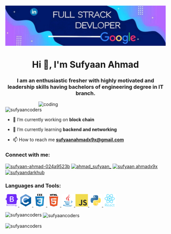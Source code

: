 ![logo](https://github.com/Sufyaancoders/sufyaancoders/blob/main/1702387555209.jpeg)
<h1 align="center">Hi 👋, I'm Sufyaan Ahmad</h1>
<h3 align="center">I am an enthusiastic fresher with highly motivated and leadership skills having bachelors of engineering degree in IT branch.</h3>
<img align="right" alt="coding" width="400" src="https://user-images.githubusercontent.com/55389276/140866485-8fb1c876-9a8f-4d6a-98dc-08c4981eaf70.gif">
<p align="left"> <img src="https://komarev.com/ghpvc/?username=sufyaancoders&label=Profile%20views&color=0e75b6&style=flat" alt="sufyaancoders" /> </p>

- 🔭 I’m currently working on **block chain**

- 🌱 I’m currently learning **backend and networking**

- 📫 How to reach me **sufyaanahmadx9x@gmail.com**

<h3 align="left">Connect with me:</h3>
<p align="left">
<a href="https://linkedin.com/in/sufyaan-ahmad-024a9523b" target="blank"><img align="center" src="https://raw.githubusercontent.com/rahuldkjain/github-profile-readme-generator/master/src/images/icons/Social/linked-in-alt.svg" alt="sufyaan-ahmad-024a9523b" height="30" width="40" /></a>
<a href="https://instagram.com/ahmad_sufyaan_" target="blank"><img align="center" src="https://raw.githubusercontent.com/rahuldkjain/github-profile-readme-generator/master/src/images/icons/Social/instagram.svg" alt="ahmad_sufyaan_" height="30" width="40" /></a>
<a href="https://www.behance.net/sufyaan ahmadx9x" target="blank"><img align="center" src="https://raw.githubusercontent.com/rahuldkjain/github-profile-readme-generator/master/src/images/icons/Social/behance.svg" alt="sufyaan ahmadx9x" height="30" width="40" /></a>
<a href="https://www.leetcode.com/sufyaandarkhub" target="blank"><img align="center" src="https://raw.githubusercontent.com/rahuldkjain/github-profile-readme-generator/master/src/images/icons/Social/leet-code.svg" alt="sufyaandarkhub" height="30" width="40" /></a>
</p>

<h3 align="left">Languages and Tools:</h3>
<p align="left"> <a href="https://getbootstrap.com" target="_blank" rel="noreferrer"> <img src="https://raw.githubusercontent.com/devicons/devicon/master/icons/bootstrap/bootstrap-plain-wordmark.svg" alt="bootstrap" width="40" height="40"/> </a> <a href="https://www.cprogramming.com/" target="_blank" rel="noreferrer"> <img src="https://raw.githubusercontent.com/devicons/devicon/master/icons/c/c-original.svg" alt="c" width="40" height="40"/> </a> <a href="https://www.w3schools.com/css/" target="_blank" rel="noreferrer"> <img src="https://raw.githubusercontent.com/devicons/devicon/master/icons/css3/css3-original-wordmark.svg" alt="css3" width="40" height="40"/> </a> <a href="https://www.w3.org/html/" target="_blank" rel="noreferrer"> <img src="https://raw.githubusercontent.com/devicons/devicon/master/icons/html5/html5-original-wordmark.svg" alt="html5" width="40" height="40"/> </a> <a href="https://www.java.com" target="_blank" rel="noreferrer"> <img src="https://raw.githubusercontent.com/devicons/devicon/master/icons/java/java-original.svg" alt="java" width="40" height="40"/> </a> <a href="https://developer.mozilla.org/en-US/docs/Web/JavaScript" target="_blank" rel="noreferrer"> <img src="https://raw.githubusercontent.com/devicons/devicon/master/icons/javascript/javascript-original.svg" alt="javascript" width="40" height="40"/> </a> <a href="https://www.python.org" target="_blank" rel="noreferrer"> <img src="https://raw.githubusercontent.com/devicons/devicon/master/icons/python/python-original.svg" alt="python" width="40" height="40"/> </a> <a href="https://reactjs.org/" target="_blank" rel="noreferrer"> <img src="https://raw.githubusercontent.com/devicons/devicon/master/icons/react/react-original-wordmark.svg" alt="react" width="40" height="40"/> </a> </p>

<p><img align="left" src="https://github-readme-stats.vercel.app/api/top-langs?username=sufyaancoders&show_icons=true&locale=en&layout=compact" alt="sufyaancoders" /></p>

<p>&nbsp;<img align="center" src="https://github-readme-stats.vercel.app/api?username=sufyaancoders&show_icons=true&locale=en" alt="sufyaancoders" /></p>

<p><img align="center" src="https://github-readme-streak-stats.herokuapp.com/?user=sufyaancoders&" alt="sufyaancoders" /></p>
<ing
